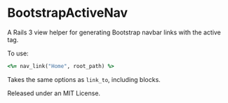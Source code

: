 # BootstrapActiveNav

A Rails 3 view helper for generating Bootstrap navbar links with the active tag.

To use:

```ruby
<%= nav_link("Home", root_path) %>
```

Takes the same options as `link_to`, including blocks.

Released under an MIT License.